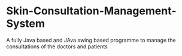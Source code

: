 # Skin-Consultation-Management-System
A fully Java based and JAva swing based programme to manage the consultations of the doctors and patients
